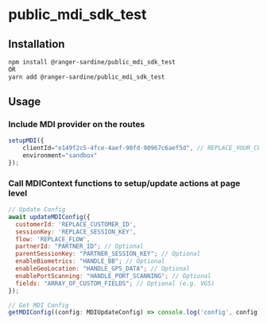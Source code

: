 # public_mdi_sdk_test

## Installation

```sh
npm install @ranger-sardine/public_mdi_sdk_test
OR
yarn add @ranger-sardine/public_mdi_sdk_test
```

## Usage

### Include MDI provider on the routes

```js
setupMDI({
    clientId="e149f2c5-4fce-4aef-98fd-90967c6aef5d", // REPLACE_YOUR_CLIENT_ID
    environment="sandbox"
});
```

### Call MDIContext functions to setup/update actions at page level

```js
// Update Config
await updateMDIConfig({
  customerId: 'REPLACE_CUSTOMER_ID',
  sessionKey: 'REPLACE_SESSION_KEY',
  flow: 'REPLACE_FLOW',
  partnerId: "PARTNER_ID"; // Optional
  parentSessionKey: "PARTNER_SESSION_KEY"; // Optional
  enableBiometrics: "HANDLE_BB"; // Optional
  enableGeoLocation: "HANDLE_GPS_DATA"; // Optional
  enablePortScanning: "HANDLE_PORT_SCANNING"; // Optional
  fields: "ARRAY_OF_CUSTOM_FIELDS"; // Optional (e.g. VGS)
});

// Get MDI Config
getMDIConfig((config: MDIUpdateConfig) => console.log('config', config));
```
